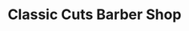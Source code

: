 ---
title: "Classic Cuts Barber Shop"
url: /sun-city-west/classic-cuts-barber-shop/
shop: Friseur
---
